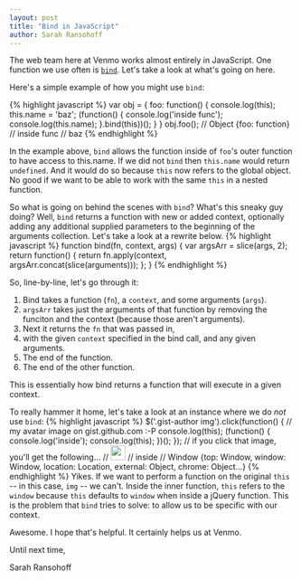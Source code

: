 ```yaml
---
layout: post
title: "Bind in JavaScript"
author: Sarah Ransohoff
---
```


The web team here at Venmo works almost entirely in JavaScript. One function we use often is [`bind`](https://developer.mozilla.org/en-US/docs/Web/JavaScript/Reference/Global_Objects/Function/bind). Let's take a look at what's going on here.

Here's a simple example of how you might use `bind`:

{% highlight javascript %}
var obj = {
  foo: function() {
    console.log(this);
    this.name = 'baz';
    (function() {
      console.log('inside func');
      console.log(this.name);
    }.bind(this))();
  }
}
obj.foo();
// Object {foo: function}
// inside func
// baz
{% endhighlight %}

In the example above, `bind` allows the function inside of `foo`'s outer function to have access to this.name. If we did not `bind` then `this.name` would return `undefined`. And it would do so because `this` now refers to the global object. No good if we want to be able to work with the same `this` in a nested function.

So what is going on behind the scenes with `bind`? What's this sneaky guy doing? Well, `bind` returns a function with new or added context, optionally adding any additional supplied parameters to the beginning of the arguments collection. Let's take a look at a rewrite below.
{% highlight javascript %}
function bind(fn, context, args) {
  var argsArr = slice(args, 2);
  return function() {
    return fn.apply(context, argsArr.concat(slice(arguments)));
  };
}
{% endhighlight %}

So, line-by-line, let's go through it:

1. Bind takes a function (`fn`), a `context`, and some arguments (`args`).
2. `argsArr` takes just the arguments of that function by removing the funciton and the context (because those aren't arguments).
3. Next it returns the `fn` that was passed in,
4. with the given `context` specified in the bind call, and any given arguments.
5. The end of the function.
6. The end of the other function.

This is essentially how bind returns a function that will execute in a given context.

To really hammer it home, let's take a look at an instance where we do *not* use `bind`:
{% highlight javascript %}
$('.gist-author img').click(function() { // my avatar image on gist.github.com :-P
  console.log(this);
  (function() {
    console.log('inside');
    console.log(this);
  })();
});
// if you click that image, you'll get the following...
// <img src="https://avatars1.githubusercontent.com/u/4968408?s=140" width="26" height="26">
// inside
// Window {top: Window, window: Window, location: Location, external: Object, chrome: Object…}
{% endhighlight %}
Yikes. If we want to perform a function on the original `this` -- in this case, `img` -- we can't. Inside the inner function, `this` refers to the `window` because `this` defaults to `window` when inside a jQuery function. This is the problem that `bind` tries to solve: to allow us to be specific with our context.

Awesome. I hope that's helpful. It certainly helps us at Venmo.

Until next time,

Sarah Ransohoff
